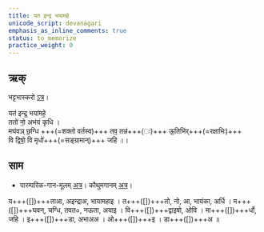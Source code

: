```yaml
---
title: यत इन्द्र भयामहे  
unicode_script: devanagari  
emphasis_as_inline_comments: true
status: to_memorize
practice_weight: 0
---   
```


## ऋक्

भट्टभास्करो [ऽत्र](https://archive.org/stream/taittiriya/taittiriya_brahmana_bhaskara_03_1-7#page/n393/mode/2up)।

यत॑ इन्द्र॒ भया॑महे॒  
ततो॑ नो॒ अभ॑यं कृधि ।  
मघ॑वञ् छ॒ग्धि +++(=शक्तो वर्तस्व)+++ तव॒ तन्न॑+++(ः)+++ ऊ॒तिभि॑र्+++(=रक्षाभिः)+++  
वि द्विषो॒ वि मृधो॑+++(=सङ्ग्रामान्)+++ जहि ।। 

## साम

- पारम्परिक-गान-मूलम् [अत्र](https://sanskritdocuments.org/sites/pssramanujaswamy/VIVAAHA%20UPANAYANA%20SAAMAANI.pdf&sa=D&ust=1542425956217000)। कौथुमगानम् [अत्र](https://archive.org/details/SamaVedaSanhitaWithSayanabhashyaVolume1SatyavrataSamasrami1874bis/page/n353)।
<div class="audioEmbed"  caption="रामानुजार्यः 1974 " src="https://archive
.org/download/jaiminIya-sAma-gAna-paravastu-tradition-rAmAnuja/yata-indra.mp3"></div>
<div class="audioEmbed"  caption="गोपालार्यः 2015  " src="https://archive
.org/download/jaiminIya-sAma-gAna-paravastu-tradition-gopAla-2015/yata-indra.mp3"></div>



य+++([])+++ताआ, अइन्द्राअ, भायामहाइ । त+++([])+++तो, नो, आ, भायंका, अर्धि । म+++([])+++घवन्,  चग्धि, तवत०, नऊता, अयाइ । वि+++([])+++द्वाइषो, ओवि । मा+++([])+++र्धो, जहि । इ+++([])+++डा, अभाअअ । 
ओ+++([])+++इ । डा+++([])+++अ ॥
